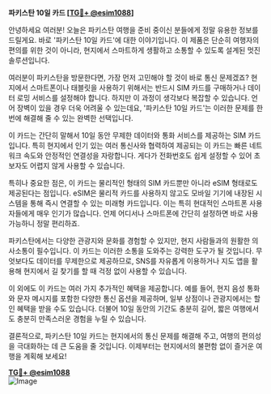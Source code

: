 **파키스탄 10일 카드 [[TG💪+ @esim1088](https://t.me/s/esim1088)]**

안녕하세요 여러분! 오늘은 파키스탄 여행을 준비 중이신 분들에게 정말 유용한 정보를 드릴게요. 바로 '파키스탄 10일 카드'에 대한 이야기입니다. 이 제품은 단순히 여행자의 편의를 위한 것이 아니라, 현지에서 스마트하게 생활하고 소통할 수 있도록 설계된 멋진 솔루션입니다.

여러분이 파키스탄을 방문한다면, 가장 먼저 고민해야 할 것이 바로 통신 문제겠죠? 현지에서 스마트폰이나 태블릿을 사용하기 위해서는 반드시 SIM 카드를 구매하거나 데이터 로밍 서비스를 설정해야 합니다. 하지만 이 과정이 생각보다 복잡할 수 있습니다. 언어 장벽이 있을 경우 더욱 어려울 수 있는데요, '파키스탄 10일 카드'는 이러한 문제를 한 번에 해결해 줄 수 있는 완벽한 선택입니다.

이 카드는 간단히 말해서 10일 동안 무제한 데이터와 통화 서비스를 제공하는 SIM 카드입니다. 특히 현지에서 인기 있는 여러 통신사와 협력하여 제공되는 이 카드는 빠른 네트워크 속도와 안정적인 연결성을 자랑합니다. 게다가 전화번호도 쉽게 설정할 수 있어 초보자도 어렵지 않게 사용할 수 있습니다.

특히나 중요한 점은, 이 카드는 물리적인 형태의 SIM 카드뿐만 아니라 eSIM 형태로도 제공된다는 점입니다. eSIM은 물리적 카드를 사용하지 않고도 모바일 기기에 내장된 시스템을 통해 즉시 연결할 수 있는 미래형 카드입니다. 이는 특히 현대적인 스마트폰 사용자들에게 매우 인기가 많습니다. 언제 어디서나 스마트폰에 간단히 설정하면 바로 사용 가능하니 정말 편리하죠.

파키스탄에서는 다양한 관광지와 문화를 경험할 수 있지만, 현지 사람들과의 원활한 의사소통이 필수입니다. 이 카드는 이러한 소통을 도와주는 강력한 도구가 될 것입니다. 무엇보다도 데이터를 무제한으로 제공하므로, SNS를 자유롭게 이용하거나 지도 앱을 활용해 현지에서 길 찾기를 할 때 걱정 없이 사용할 수 있습니다.

이 외에도 이 카드는 여러 가지 추가적인 혜택을 제공합니다. 예를 들어, 현지 음성 통화와 문자 메시지를 포함한 다양한 통신 옵션을 제공하며, 일부 상점이나 관광지에서는 할인 혜택을 받을 수도 있습니다. 더불어 10일 동안의 기간도 충분히 길어, 짧은 여행에서도 충분히 만족스러운 경험을 누릴 수 있습니다.

결론적으로, 파키스탄 10일 카드는 현지에서의 통신 문제를 해결해 주고, 여행의 편의성을 극대화하는 데 큰 도움을 줄 것입니다. 이제부터는 현지에서의 불편함 없이 즐거운 여행을 계획해 보세요!

**[TG💪+ @esim1088](https://t.me/s/esim1088)**  
![Image](https://i.postimg.cc/Y0z9fWf4/image.png)